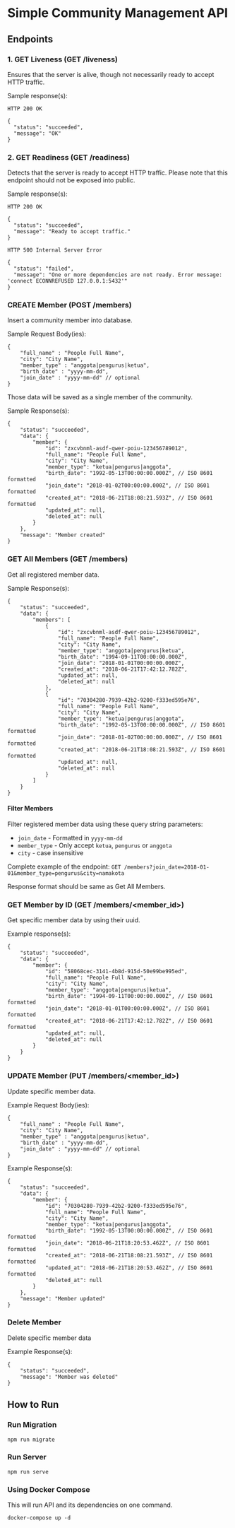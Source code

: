 # Simple Community Management API

## Endpoints 

### 1. GET Liveness (GET /liveness)

Ensures that the server is alive, though not necessarily ready to accept HTTP traffic.

Sample response(s):

```
HTTP 200 OK

{
  "status": "succeeded",
  "message": "OK"
}
```

### 2. GET Readiness (GET /readiness)

Detects that the server is ready to accept HTTP traffic. Please note that this endpoint should not be exposed into public.

Sample response(s):

```
HTTP 200 OK

{
  "status": "succeeded",
  "message": "Ready to accept traffic."
}
```

```
HTTP 500 Internal Server Error

{
  "status": "failed",
  "message": "One or more dependencies are not ready. Error message: 'connect ECONNREFUSED 127.0.0.1:5432'"
}
```

### CREATE Member (POST /members)

Insert a community member into database.

Sample Request Body(ies):

```
{
	"full_name" : "People Full Name",
	"city": "City Name",
	"member_type" : "anggota|pengurus|ketua",
	"birth_date" : "yyyy-mm-dd",
	"join_date" : "yyyy-mm-dd" // optional
}
```

Those data will be saved as a single member of the community.

Sample Response(s):

```
{
	"status": "succeeded",
	"data": {
		"member": {
			"id": "zxcvbnml-asdf-qwer-poiu-123456789012",
			"full_name": "People Full Name",
			"city": "City Name",
			"member_type": "ketua|pengurus|anggota",
			"birth_date": "1992-05-13T00:00:00.000Z", // ISO 8601 formatted
			"join_date": "2018-01-02T00:00:00.000Z", // ISO 8601 formatted
			"created_at": "2018-06-21T18:08:21.593Z", // ISO 8601 formatted
			"updated_at": null,
			"deleted_at": null
		}
	},
	"message": "Member created"
}
```

### GET All Members (GET /members)

Get all registered member data.

Sample Response(s):

```
{
	"status": "succeeded",
	"data": {
		"members": [
			{
				"id": "zxcvbnml-asdf-qwer-poiu-123456789012",
				"full_name": "People Full Name",
				"city": "City Name",
				"member_type": "anggota|pengurus|ketua",
				"birth_date": "1994-09-11T00:00:00.000Z",
				"join_date": "2018-01-01T00:00:00.000Z",
				"created_at": "2018-06-21T17:42:12.782Z",
				"updated_at": null,
				"deleted_at": null
			},
			{
				"id": "70304280-7939-42b2-9200-f333ed595e76",
				"full_name": "People Full Name",
				"city": "City Name",
				"member_type": "ketua|pengurus|anggota",
				"birth_date": "1992-05-13T00:00:00.000Z", // ISO 8601 formatted
				"join_date": "2018-01-02T00:00:00.000Z", // ISO 8601 formatted
				"created_at": "2018-06-21T18:08:21.593Z", // ISO 8601 formatted
				"updated_at": null,
				"deleted_at": null
			}
		]
	}
}
```

#### Filter Members 

Filter registered member data using these query string parameters:
- `join_date` - Formatted in `yyyy-mm-dd`
- `member_type` - Only accept `ketua`, `pengurus` or `anggota`
- `city` - case insensitive

Complete example of the endpoint: `GET /members?join_date=2018-01-01&member_type=pengurus&city=namakota`

Response format should be same as Get All Members.

### GET Member by ID (GET /members/<member_id>)

Get specific member data by using their uuid.

Example response(s):

```
{
	"status": "succeeded",
	"data": {
		"member": {
			"id": "58068cec-3141-4b8d-915d-50e99be995ed",
			"full_name": "People Full Name",
			"city": "City Name",
			"member_type": "anggota|pengurus|ketua",
			"birth_date": "1994-09-11T00:00:00.000Z", // ISO 8601 formatted
			"join_date": "2018-01-01T00:00:00.000Z", // ISO 8601 formatted
			"created_at": "2018-06-21T17:42:12.782Z", // ISO 8601 formatted
			"updated_at": null,
			"deleted_at": null
		}
	}
}
```

### UPDATE Member (PUT /members/<member_id>)

Update specific member data.

Example Request Body(ies):

```
{
	"full_name" : "People Full Name",
	"city": "City Name",
	"member_type" : "anggota|pengurus|ketua",
	"birth_date" : "yyyy-mm-dd",
	"join_date" : "yyyy-mm-dd" // optional
}
```

Example Response(s):

```
{
	"status": "succeeded",
	"data": {
		"member": {
			"id": "70304280-7939-42b2-9200-f333ed595e76",
			"full_name": "People Full Name",
			"city": "City Name",
			"member_type": "ketua|pengurus|anggota",
			"birth_date": "1992-05-13T00:00:00.000Z", // ISO 8601 formatted
			"join_date": "2018-06-21T18:20:53.462Z", // ISO 8601 formatted
			"created_at": "2018-06-21T18:08:21.593Z", // ISO 8601 formatted
			"updated_at": "2018-06-21T18:20:53.462Z", // ISO 8601 formatted
			"deleted_at": null
		}
	},
	"message": "Member updated"
}
```

### Delete Member

Delete specific member data

Example Response(s):

```
{
	"status": "succeeded",
	"message": "Member was deleted"
}
```

## How to Run

### Run Migration

`npm run migrate`

### Run Server

`npm run serve` 

### Using Docker Compose

This will run API and its dependencies on one command.

```
docker-compose up -d
```
